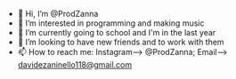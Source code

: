 - 👋 Hi, I’m @ProdZanna
- 👀 I’m interested in programming and making music
- 🌱 I’m currently going to school and I'm in the last year
- 💞️ I’m looking to have new friends and to work with them
- 📫 How to reach me: Instagram--> @ProdZanna; Email--> davidezaninello118@gmail.com

<!---
ProdZanna/ProdZanna is a ✨ special ✨ repository because its `README.md` (this file) appears on your GitHub profile.
You can click the Preview link to take a look at your changes.
--->
